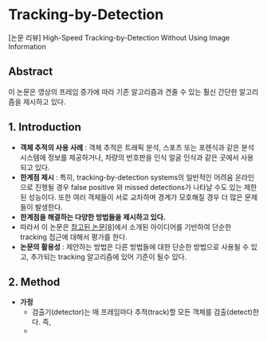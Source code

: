 # Tracking-by-Detection
[논문 리뷰] High-Speed Tracking-by-Detection Without Using Image Information 

## Abstract
이 논문은 영상의 프레임 증가에 따라 기존 알고리즘과 견줄 수 있는 훨신 간단한 알고리즘을 제시하고 있다.

## 1. Introduction
- **객체 추적의 사용 사례** : 객체 추적은 트래픽 분석, 스포츠 또는 포렌식과 같은 분석 시스템에 정보를 제공하거나, 차량의 번호판을 인식 얼굴 인식과 같은 곳에서 사용되고 있다.
- **한계점 제시** : 특히,  tracking-by-detection systems의 일반적인 어려움 온라인으로 진행될 경우 false positive 와 missed detections가 나타날 수도 있는 제한된 성능이다. 또한 여러 객체들이 서로 교차하며 경계가 모호해질 경우 더 많은 문제들이 발생한다.
- **한계점을 해결하는 다양한 방법들을 제시하고 있다.**
- 따라서 이 논문은 [참고된 논문\[8\]][8]에서 소개된 아이디어를 기반하여 단순한 tracking 접근에 대해서 평가를 한다. 
- **논문의 활용성** : 제안하는 방법은 다른 방법들에 대한 단순한 방법으로 사용될 수 있고, 추가되는 tracking 알고리즘에 있어 기준이 될수 있다.

[8]: https://ieeexplore.ieee.org/document/8078484 

## 2. Method
- **가정**   
  + 검출기(detector)는 매 프레임마다 추적(track)할 모든 객체를 검출(detect)한다. 즉, 
  + 
